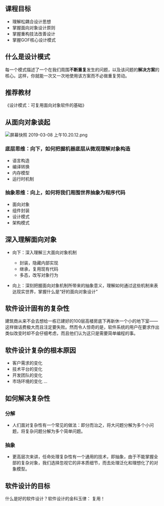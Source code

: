 ## 课程目标
* 理解松耦合设计思想
* 掌握面向对象设计原则
* 掌握重构技法改善设计
* 掌握GOF核心设计模式

## 什么是设计模式
每一个模式描述了一个在我们周围**不断重复**发生的问题，以及该问题的**解决方案**的核心。这样，你就能一次又一次地使用该方案而不必做重复劳动。

## 推荐教材
《设计模式：可复用面向对象软件的基础》

## 从面向对象谈起
![屏幕快照 2019-03-08 上午10.20.12.png](http://github.com/rogertan30/23DesignPatterns/images/cxydcsw.png)

### 底层思维：向下，如何把握机器底层从微观理解对象构造
* 语言构造
* 编译转换
* 内存模型
* 运行时机制

### 抽象思维：向上，如何将我们周围世界抽象为程序代码
* 面向对象
* 组件封装
* 设计模式
* 架构模式

## 深入理解面向对象
* 向下：深入理解三大面向对象机制
  * 封装，隐藏内部实现
  * 继承，复用现有代码
  * 多态，改写对象行为

* 向上：深刻把握面向对象机制所带来的抽象意义，理解如何通过这些机制来表达现实世界，掌握什么是“好的面向对象设计”

## 软件设计固有的复杂性
建筑商从来不会去想给一栋已建好的100层高楼房底下再新休一个小的地下室——这样做话费极大而且注定要失败。然而令人惊奇的是，软件系统的用户在要求作出类似改变时却不会仔细考虑，而且他们认为这只是需要简单编程的事。

## 软件设计复杂的根本原因
* 客户需求的变化
* 技术平台的变化
* 开发团队的变化
* 市场环境的变化
...

## 如何解决复杂性

### 分解
  * 人们面对复杂性有一个常见的做法：即分而治之，将大问题分解为多个小问题，将复杂问题分解为多个简单问题。

### 抽象
 * 更高层次来讲，任命处理复杂性有一个通用的技术，即抽象，由于不能掌握全部的复杂对象，我们选择忽视它的非本质细节，而去处理泛化和理想化了的对象模型。 

## 软件设计的目标
什么是好的软件设计？软件设计的金科玉律： 复用！

